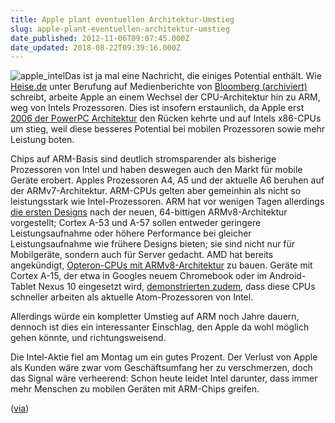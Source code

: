 ```yaml
---
title: Apple plant eventuellen Architektur-Umstieg
slug: apple-plant-eventuellen-architektur-umstieg
date_published: 2012-11-06T09:07:45.000Z
date_updated: 2018-08-22T09:39:16.000Z
---
```


![apple_intel](//picdump.thafaker.de/2012/11/apple_intel-100x100.jpg)Das ist ja mal eine Nachricht, die einiges Potential enthält. Wie [Heise.de](http://www.heise.de/mac-and-i/meldung/ARM-CPUs-fuer-Mac-Apple-prueft-angeblich-Wechsel-1743966.html) unter Berufung auf Medienberichte von [Bloomberg (archiviert)](http://web.archive.org/web/20121106233626/http://www.bloomberg.com/news/2012-11-05/apple-said-to-be-exploring-switch-from-intel-chips-for-the-mac.html) schreibt, arbeite Apple an einem Wechsel der CPU-Architektur hin zu ARM, weg von Intels Prozessoren. Dies ist insofern erstaunlich, da Apple erst [2006 der PowerPC Architektur](__GHOST_URL__/apple-hat-es-wahr-gemacht/) den Rücken kehrte und auf Intels x86-CPUs um stieg, weil diese besseres Potential bei mobilen Prozessoren sowie mehr Leistung boten. 

Chips auf ARM-Basis sind deutlich stromsparender als bisherige Prozessoren von Intel und haben deswegen auch den Markt für mobile Geräte erobert. Apples Prozessoren A4, A5 und der aktuelle A6 beruhen auf der ARMv7-Architektur. ARM-CPUs gelten aber gemeinhin als nicht so leistungsstark wie Intel-Prozessoren. ARM hat vor wenigen Tagen allerdings [die ersten Designs](http://www.heise.de/mac-and-i/meldung/ARM-stellt-64-Bit-Prozessorkerne-Cortex-A53-und-A57-vor-1740587.html) nach der neuen, 64-bittigen ARMv8-Architektur vorgestellt; Cortex A-53 und A-57 sollen entweder geringere Leistungsaufnahme oder höhere Performance bei gleicher Leistungsaufnahme wie frühere Designs bieten; sie sind nicht nur für Mobilgeräte, sondern auch für Server gedacht. AMD hat bereits angekündigt, [Opteron-CPUs mit ARMv8-Architektur](http://www.heise.de/mac-and-i/meldung/AMD-plant-Opteron-mit-ARMv8-Architektur-1739286.html) zu bauen. Geräte mit Cortex A-15, der etwa in Googles neuem Chromebook oder im Android-Tablet Nexus 10 eingesetzt wird, [demonstrierten zudem](http://www.heise.de/mac-and-i/meldung/ARM-Cortex-A15-schlaegt-Intel-Atom-1742691.html), dass diese CPUs schneller arbeiten als aktuelle Atom-Prozessoren von Intel.

Allerdings würde ein kompletter Umstieg auf ARM noch Jahre dauern, dennoch ist dies ein interessanter Einschlag, den Apple da wohl möglich gehen könnte, und richtungsweisend.

Die Intel-Aktie fiel am Montag um ein gutes Prozent. Der Verlust von Apple als Kunden wäre zwar vom Geschäftsumfang her zu verschmerzen, doch das Signal wäre verheerend: Schon heute leidet Intel darunter, dass immer mehr Menschen zu mobilen Geräten mit ARM-Chips greifen.

([via](http://www.heise.de/mac-and-i/meldung/ARM-CPUs-fuer-Mac-Apple-prueft-angeblich-Wechsel-1743966.html))
